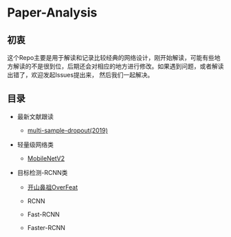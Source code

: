 # Paper-Analysis

## 初衷
这个Repo主要是用于解读和记录比较经典的网络设计，刚开始解读，可能有些地方解读的不是很到位，后期还会对相应的地方进行修改。如果遇到问题，或者解读出错了，欢迎发起Issues提出来，
然后我们一起解决。

## 目录

* 最新文献跟读
  
  * [multi-sample-dropout(2019)](https://github.com/ZH-Lee/Paper-Analysis/blob/master/%E6%9C%80%E6%96%B0%E8%AE%BA%E6%96%87%E8%B7%9F%E8%AF%BB/Multi-sample-Dropout.md)
  
  
* 轻量级网络类

  * [MobileNetV2](https://github.com/ZH-Lee/Paper-Analysis/blob/master/MobileNet/MobileNetv2.md)

* 目标检测-RCNN类
  * [开山鼻祖OverFeat](https://github.com/ZH-Lee/Paper-Analysis/blob/master/OverFeat/OverFeat.md)
  
  * RCNN

  * Fast-RCNN

  * Faster-RCNN
